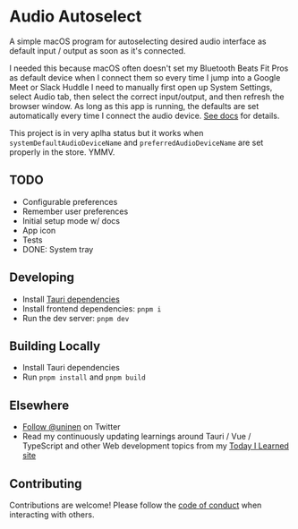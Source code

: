 # Audio Autoselect

A simple macOS program for autoselecting desired audio interface as default input / output as soon as it's connected.

I needed this because macOS often doesn't set my Bluetooth Beats Fit Pros as default device when I connect them so every time I jump into a Google Meet or Slack Huddle I need to manually first open up System Settings, select Audio tab, then select the correct input/output, and then refresh the browser window. As long as this app is running, the defaults are set automatically every time I connect the audio device. [See docs](docs/index.md) for details.

This project is in very aplha status but it works when `systemDefaultAudioDeviceName` and `preferredAudioDeviceName` are set properly in the store. YMMV.

## TODO

- Configurable preferences
- Remember user preferences
- Initial setup mode w/ docs
- App icon
- Tests
- DONE: System tray

## Developing

- Install [Tauri dependencies](https://tauri.app/v1/guides/getting-started/prerequisites)
- Install frontend dependencies: `pnpm i`
- Run the dev server: `pnpm dev`

## Building Locally

- Install Tauri dependencies
- Run `pnpm install` and `pnpm build`

## Elsewhere

- [Follow @uninen](https://twitter.com/uninen) on Twitter
- Read my continuously updating learnings around Tauri / Vue / TypeScript and other Web development topics from my [Today I Learned site](https://til.unessa.net/)

## Contributing

Contributions are welcome! Please follow the [code of conduct](./CODE_OF_CONDUCT.md) when interacting with others.
